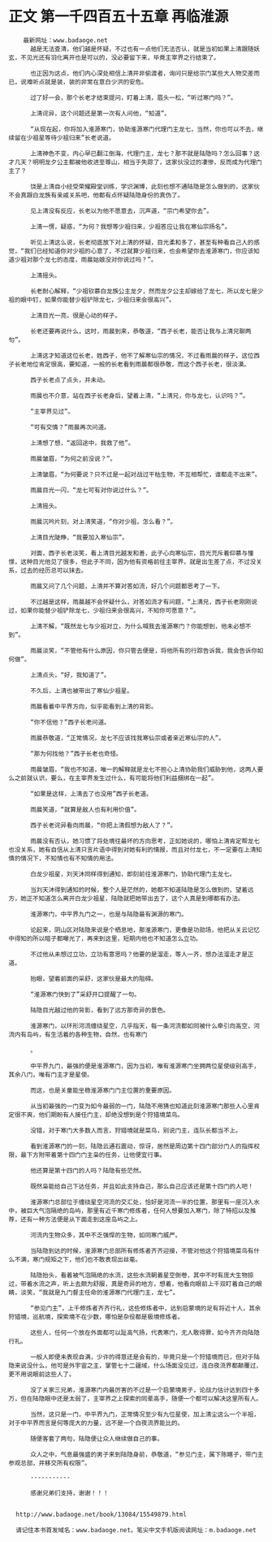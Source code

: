 # 正文 第一千四百五十五章 再临淮源
        最新网址：www.badaoge.net
          越是无法查清，他们越是怀疑，不过也有一点他们无法否认，就是当初如果上清跟随妖玄，不见光还有羽化离开也是可以的，没必要留下来，毕竟主宰界之行结束了。
      
          也正因为这点，他们内心深处相信上清并非偷渡者，询问只是给宗门某些大人物交差而已，说难听点就是装，装的非常在意白少洪的安危。
      
          过了好一会，那个长老才结束提问，盯着上清，眉头一松，“听过寒门吗？”。
      
          上清诧异，这个问题还是第一次有人问他，“知道”。
      
          “从现在起，你将加入淮源寒门，协助淮源寒门代理门主龙七，当然，你也可以不去，继续留在少祖星等待少祖归来”长老说道。
      
          上清神色不变，内心早已翻江倒海，代理门主，龙七？那不就是陆隐吗？怎么回事？这才几天？明明龙夕公主都被他收进至尊山，相当于失踪了，这家伙没过的凄惨，反而成为代理门主了？
      
          饶是上清自小经受荣耀殿堂训练，学识渊博，此刻也想不通陆隐是怎么做到的，这家伙不会真跟白龙族有亲戚关系吧，他都有点怀疑陆隐身份的真伪了。
      
          见上清没有反应，长老以为他不愿意去，沉声道，“宗门希望你去”。
      
          上清一愣，疑惑，“为何？我想等少祖归来，少祖答应让我在寒仙宗扬名”。
      
          听见上清这么说，长老彻底放下对上清的怀疑，目光柔和多了，甚至有种看自己人的感觉，“我们已经知道你对少祖的心意了，不过就算少祖归来，也会希望你去淮源寒门，你应该知道少祖对那个龙七的态度，雨晨姑娘没对你说过吗？”。
      
          上清摇头。
      
          长老耐心解释，“少祖钦慕白龙族公主龙夕，然而龙夕公主却嫁给了龙七，所以龙七是少祖的眼中钉，如果你能替少祖铲除龙七，少祖归来会很高兴”。
      
          上清目光一亮，很是心动的样子。
      
          长老还要再说什么，这时，雨晨到来，恭敬道，“西子长老，能否让我与上清兄聊两句”。
      
          上清这才知道这位长老，姓西子，他不了解寒仙宗的情况，不过看雨晨的样子，这位西子长老地位肯定很高，要知道，一般的长老看到雨晨都很恭敬，而这个西子长老，很淡漠。
      
          西子长老点了点头，并未动。
      
          雨晨也不介意，站在西子长老身后，望着上清，“上清兄，你与龙七，认识吗？”。
      
          “主宰界见过”。
      
          “可有交情？”雨晨再次问道。
      
          上清想了想，“返回途中，我救了他”。
      
          雨晨皱眉，“为何之前没说？”。
      
          上清皱眉，“为何要说？只不过是一起对战过干枯生物，不互相帮忙，谁都走不出来”。
      
          雨晨目光一闪，“龙七可有对你说过什么？”。
      
          上清摇头。
      
          雨晨沉吟片刻，对上清笑道，“你对少祖，怎么看？”。
      
          上清目光陡睁，“我要加入寒仙宗”。
      
          对面，西子长老淡笑，看上清目光越发和善，此子心向寒仙宗，目光充斥着仰慕与憧憬，这种目光他见了很多，但此子不同，因为他有资格前往主宰界，就是出生差了点，不过没关系，过去的经历总可以抹去。
      
          雨晨又问了几个问题，上清并不算对答如流，好几个问题都思考了一下。
      
          不过越是这样，雨晨越不会怀疑什么，对答如流才有问题，“上清兄，西子长老刚刚说过，如果你能替少祖铲除龙七，少祖归来会很高兴，不知你可愿意？”。
      
          上清不解，“既然龙七与少祖对立，为什么喊我去淮源寒门？你能想到，他未必想不到”。
      
          雨晨淡笑，“不管他有什么原因，你只管去便是，将他所有的行踪告诉我，我会告诉你如何做”。
      
          上清点头，“好，我知道了”。
      
          不久后，上清也被带出了寒仙少祖星。
      
          雨晨看着中平界方向，似乎能看到上清的背影。
      
          “你不信他？”西子长老问道。
      
          雨晨恭敬道，“正常情况，龙七不应该找我寒仙宗或者亲近寒仙宗的人”。
      
          “那为何找他？”西子长老也奇怪。
      
          雨晨皱眉，“我也不知道，唯一的解释就是龙七不担心上清协助我们威胁到他，这两人要么之前就认识，要么，在主宰界发生过什么，有可能将他们利益捆绑在一起”。
      
          “如果是这样，上清去了也没用”西子长老道。
      
          雨晨笑道，“就算是敌人也有利用价值”。
      
          西子长老诧异看向雨晨，“你把上清假想为敌人了？”。
      
          雨晨没有否认，她习惯了将处境往最坏的方向思考，正如她说的，哪怕上清肯定帮龙七也没关系，她有自信从上清只言片语中得到对她有利的情报，而且对付龙七，不一定要在上清知情的情况下，不知情也有不知情的用法。
      
          白龙少祖星，刘天沐同样得到通知，即刻前往淮源寒门，协助代理门主龙七。
      
          当刘天沐得到通知的时候，整个人是茫然的，她都不知道陆隐是怎么做到的，望着远方，她正不知道怎么离开白龙少祖星，陆隐就把她带出去了，这个人真是到哪都有办法。
      
          淮源寒门，中平界九门之一，也是与陆隐最有渊源的寒门。
      
          论起来，阴山区对陆隐来说是个栖息地，那淮源寒门，更像是功勋场，他把从关云记忆中得知的所以暗子都曝光了，再来到这里，短期内他也不知道怎么立功。
      
          不过他从未想过立功，立功有意思吗？他要的是溜走，等人一齐，想办法溜走才是正道。
      
          抬眼，望着前面的采舒，这家伙是最大的阻碍。
      
          “淮源寒门快到了”采舒开口提醒了一句。
      
          陆隐目光越过他的背影，看到了远方那奇异的景色。
      
          淮源寒门，以环形河流缠绕星空，几乎指天，每一条河流都如同被什么牵引向高空，河流内有岛屿，有生活着的各种生物，自然，也有寒门
      
          。
      
          中平界九门，最强的便是淮源寒门，因为当初，唯有淮源寒门坐拥两位星使级别高手，其余八门，唯有门主才是星使。
      
          而这，也是关童能坐稳淮源寒门门主位置的重要原因。
      
          从当初最强的一门变为如今最弱的一门，陆隐不用猜也知道此刻淮源寒门那些人心里肯定很不爽，他们期盼有人接任门主，却绝没想到是个狩猎境菜鸟。
      
          没错，对于寒门大多数人而言，狩猎境就是菜鸟，别说门主，连队长都当不上。
      
          看到淮源寒门的一刻，陆隐云通石震动，惊讶，居然是周边第十四门部分门人的指挥权限，最下方附带着第十四门门主枭的任务，让他便宜行事。
      
          他还算是第十四门的人吗？陆隐有些茫然。
      
          既然枭能给自己下达任务，并且如此支持自己，那么自己应该还是第十四门的人吧！
      
          淮源寒门总部位于缠绕星空河流的交汇处，恰好是河流一半的位置，那里有一座沉入水中，被巨大气泡隔绝的岛屿，那里有近千寒门修炼者，任何人想要加入寒门，除了特招以及推荐，还有一种方法便是从下面走到这座岛屿之上。
      
          河流内生物众多，其中不乏强悍的生物，如同寒门威严。
      
          当陆隐到达的时候，淮源寒门总部所有修炼者齐齐迎接，不管对他这个狩猎境菜鸟有什么不满，寒门规矩之下，他们也不敢表现出丝毫。
      
          陆隐抬头，看着被气泡隔绝的水流，这些水流朝着星空倒卷，其中不时有庞大生物掠过，带着水流之声，听上去颇为舒服，真是奇异的地方，想着，他看向眼前上千双盯着自己的眼睛，淡笑，“我就是九门督主任命的淮源寒门代理门主，龙七”。
      
          “参见门主”，上千修炼者齐齐行礼，这些修炼者中，达到启蒙境的足有将近十人，其余狩猎境，巡航境，探索境不在少数，哪怕是杂役都是极境修炼者。
      
          这些人，任何一个放在外面都可以趾高气扬，代表寒门，无人敢得罪，如今齐齐向陆隐行礼。
      
          一般人即便未表现自满，少许的得意还是会有的，毕竟只是一个狩猎境而已，但对于陆隐来说没什么，他可是外宇宙之主，掌管七十二疆域，什么场面没见过，连白夜流界都颠覆过，更不用说眼前这些人了。
      
          没了关家三兄弟，淮源寒门内最厉害的不过是一个启蒙境男子，论战力估计达到四十多万，但在陆隐眼中还是太弱了，主宰界之上探索的同辈高手，随便一个都可以解决这里所有人。
      
          当然，这只是一门，中平界九门，正常情况至少有九位星使，加上清尘这么一个半祖，对于中平界而言是何等庞大的力量，远不是一个白夜流界能比的。
      
          随便客套了两句，陆隐便让众人继续做自己的事。
      
          众人之中，气息最强盛的男子来到陆隐身前，恭敬道，“参见门主，属下陈瞎子，带门主参观总部，并移交所有权限”。
      
          -----------
      
          感谢兄弟们支持，谢谢！！！
      
      
      http://www.badaoge.net/book/13084/15549879.html
      
      请记住本书首发域名：www.badaoge.net。笔尖中文手机版阅读网址：m.badaoge.net